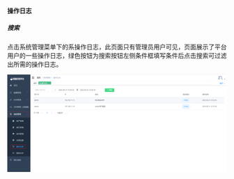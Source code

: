 

#### 		操作日志

##### 				搜索

​	点击系统管理菜单下的系操作日志，此页面只有管理员用户可见，页面展示了平台用户的一些操作日志，绿色按钮为搜索按钮左侧条件框填写条件后点击搜索可过滤出所需的操作日志。

![image-20230621105713881](../../../images/whaleal-data/image-20230621105713881.png)

